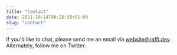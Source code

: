 ```yaml
---
title: "Contact"
date: 2021-10-14T08:28:58+01:00
slug: "contact"
---
```


If you'd like to chat, please send me an email via [website@raffi.dev](mailto:website@raffi.dev). Alternately, follow me on Twitter.